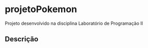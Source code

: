 projetoPokemon
==============

Projeto desenvolvido na disciplina Laboratório de Programação II

Descrição
---------


